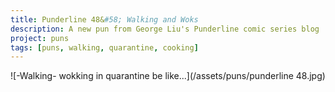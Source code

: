 ```yaml
---
title: Punderline 48&#58; Walking and Woks
description: A new pun from George Liu's Punderline comic series blog
project: puns
tags: [puns, walking, quarantine, cooking]
---
```


![-Walking- wokking in quarantine be like...](/assets/puns/punderline 48.jpg)
